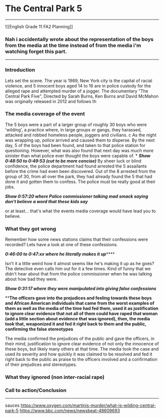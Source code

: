 
# The Central Park 5
_______
![[English Grade 11 FA2 Planning]]

### Nah i accidentally wrote about the representation of the boys from the media at the time instead of from the media i'm watching forget this part.
________

### Introduction 

Lets set the scene. The year is 1989, New York city is the capital of racial violence, and 5 innocent boys aged 14 to 16 are in police custody for the alleged rape and attempted murder of a jogger. The documentary "The Central Park Five", Directed by Sarah Burns, Ken Burns and David McMahon was originally released in 2012 and follows th

### The media coverage of the event

The 5 boys were a part of a larger group of roughly 30 boys who were 'wilding', a practice where, in large groups or gangs, they harassed, attacked and robbed homeless people, joggers and civilians. c
As the night was wrapping up, police arrived and caused them to disperse. By the next day, 5 of the boys had been found, and taken to that police station for questioning. However, what was also found that next day was much more sinister than what police ever thought the boys were capable of.
*
***Show 0:48:50 to 0:49:53 (cut to be more concise)***
By sheer luck or blind confidence, the police department had found arrested the 5 assailants before the crime had even been discovered. Out of the 8 arrested from the group of 30, from all over the park, they had already found the 5 that had done it and gotten them to confess. The police must be really good at their jobs. 

***Show 0:57:20 where Police commissioner talking mad smack saying don't believe a word that these kids say***

or at least... that's what the events media coverage would have lead you to believe. 

### What they got wrong 

Remember how some news stations claims that their confessions were recorded? Lets have a look at one of these confessions. 

***0:46:00 to 0:47:xx where he literally makes it up*******

Isn't it a little weird how it almost seems like he's making it up as he goes? The detective even calls him out for it a few times. Kind of funny that we didn't hear about that from the police commissioner when he was talking about how bad they were.  

***Show 0:31:17 where they were manipulated into giving false confessions***

****The officers gave into the prejudices and feeling towards these boys and African American individuals that came from the worst examples of them as well as the media of the time had fed them, used it as justification to ignore clear evidence that not all of them could have raped that woman (add a little section about evidence that was ignored), then, the media took that, weaponized it and fed it right back to them and the public, confirming the false stereotypes**



The media confirmed the prejudices of the public and gave the officers, in their mind,  justification to ignore clear evidence of not only the innocence of these boys, but likely many others at that time. The media took the case and used its severity and how quickly it was claimed to be resolved and fed it right back to the public as praise to the officers involved and a confirmation of their prejudices and stereotypes. 

### What they ignored (non inter-racial rape)








### Call to action/Conclusion




_____
sauces 
https://www.oxygen.com/martinis-murder/what-is-wilding-central-park-5
https://www.bbc.com/news/newsbeat-48609693
